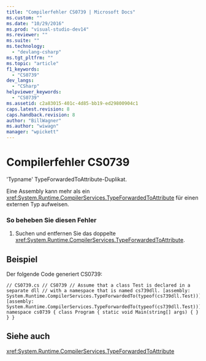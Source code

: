 ```yaml
---
title: "Compilerfehler CS0739 | Microsoft Docs"
ms.custom: ""
ms.date: "10/29/2016"
ms.prod: "visual-studio-dev14"
ms.reviewer: ""
ms.suite: ""
ms.technology: 
  - "devlang-csharp"
ms.tgt_pltfrm: ""
ms.topic: "article"
f1_keywords: 
  - "CS0739"
dev_langs: 
  - "CSharp"
helpviewer_keywords: 
  - "CS0739"
ms.assetid: c2a83015-401c-4d85-bb19-ed29800904c1
caps.latest.revision: 8
caps.handback.revision: 8
author: "BillWagner"
ms.author: "wiwagn"
manager: "wpickett"
---
```

# Compilerfehler CS0739
'Typname' TypeForwardedToAttribute\-Duplikat.  
  
 Eine Assembly kann mehr als ein <xref:System.Runtime.CompilerServices.TypeForwardedToAttribute> für einen externen Typ aufweisen.  
  
### So beheben Sie diesen Fehler  
  
1.  Suchen und entfernen Sie das doppelte <xref:System.Runtime.CompilerServices.TypeForwardedToAttribute>.  
  
## Beispiel  
 Der folgende Code generiert CS0739:  
  
```  
// CS0739.cs // CS0739 // Assume that a class Test is declared in a separate dll // with a namespace that is named cs739dll. [assembly: System.Runtime.CompilerServices.TypeForwardedTo(typeof(cs739dll.Test))] [assembly: System.Runtime.CompilerServices.TypeForwardedTo(typeof(cs739dll.Test))] namespace cs0739 { class Program { static void Main(string[] args) { } } }  
```  
  
## Siehe auch  
 <xref:System.Runtime.CompilerServices.TypeForwardedToAttribute>